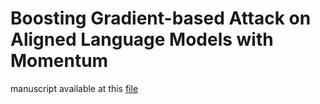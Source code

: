 # Boosting Gradient-based Attack on Aligned Language Models with Momentum
manuscript available at this [file](http://weizeming.com/research/file/STAT_154_paper.pdf)
